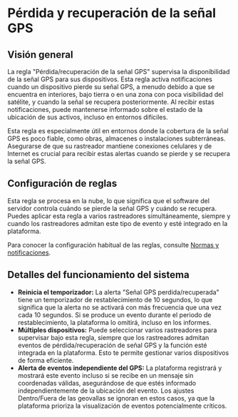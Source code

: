 # Pérdida y recuperación de la señal GPS

## Visión general

La regla "Pérdida/recuperación de la señal GPS" supervisa la disponibilidad de la señal GPS para sus dispositivos. Esta regla activa notificaciones cuando un dispositivo pierde su señal GPS, a menudo debido a que se encuentra en interiores, bajo tierra o en una zona con poca visibilidad del satélite, y cuando la señal se recupera posteriormente. Al recibir estas notificaciones, puede mantenerse informado sobre el estado de la ubicación de sus activos, incluso en entornos difíciles.

Esta regla es especialmente útil en entornos donde la cobertura de la señal GPS es poco fiable, como obras, almacenes o instalaciones subterráneas. Asegurarse de que su rastreador mantiene conexiones celulares y de Internet es crucial para recibir estas alertas cuando se pierde y se recupera la señal GPS.

## Configuración de reglas

Esta regla se procesa en la nube, lo que significa que el software del servidor controla cuándo se pierde la señal GPS y cuándo se recupera. Puedes aplicar esta regla a varios rastreadores simultáneamente, siempre y cuando los rastreadores admitan este tipo de evento y esté integrado en la plataforma.

Para conocer la configuración habitual de las reglas, consulte [Normas y notificaciones](../../).

## Detalles del funcionamiento del sistema

* **Reinicia el temporizador:** La alerta "Señal GPS perdida/recuperada" tiene un temporizador de restablecimiento de 10 segundos, lo que significa que la alerta no se activará con más frecuencia que una vez cada 10 segundos. Si se produce un evento durante el periodo de restablecimiento, la plataforma lo omitirá, incluso en los informes.
* **Múltiples dispositivos:** Puede seleccionar varios rastreadores para supervisar bajo esta regla, siempre que los rastreadores admitan eventos de pérdida/recuperación de señal GPS y la función esté integrada en la plataforma. Esto te permite gestionar varios dispositivos de forma eficiente.
* **Alerta de eventos independiente del GPS:** La plataforma registrará y mostrará este evento incluso si se recibe en un mensaje sin coordenadas válidas, asegurándose de que estés informado independientemente de la ubicación del evento. Los ajustes Dentro/Fuera de las geovallas se ignoran en estos casos, ya que la plataforma prioriza la visualización de eventos potencialmente críticos.
